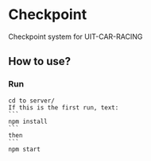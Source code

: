 # Checkpoint

Checkpoint system for UIT-CAR-RACING
## How to use?
### Run
    cd to server/
    If this is the first run, text:
    ```
    npm install
    ```
    then
    ```
    npm start
    